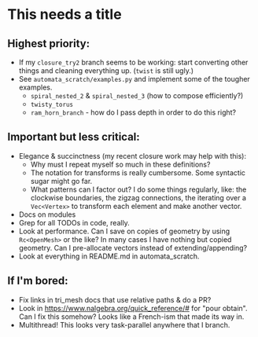 # This needs a title

## Highest priority:

- If my `closure_try2` branch seems to be working: start converting
  other things and cleaning everything up.  (`twist` is still ugly.)
- See `automata_scratch/examples.py` and implement some of the tougher
  examples.
  - `spiral_nested_2` & `spiral_nested_3` (how to compose
    efficiently?)
  - `twisty_torus`
  - `ram_horn_branch` - how do I pass depth in order to do this right?

## Important but less critical:

- Elegance & succinctness (my recent closure work may help with this):
  - Why must I repeat myself so much in these definitions?
  - The notation for transforms is really cumbersome.  Some syntactic
    sugar might go far.
  - What patterns can I factor out?  I do some things regularly, like:
    the clockwise boundaries, the zigzag connections, the iterating over
    a `Vec<Vertex>` to transform each element and make another vector.
- Docs on modules
- Grep for all TODOs in code, really.
- Look at performance.  Can I save on copies of geometry by using
  `Rc<OpenMesh>` or the like?  In many cases I have nothing but copied
  geometry.  Can I pre-allocate vectors instead of
  extending/appending?
- Look at everything in README.md in automata_scratch.

## If I'm bored:

- Fix links in tri_mesh docs that use relative paths & do a PR?
- Look in https://www.nalgebra.org/quick_reference/# for "pour
  obtain".  Can I fix this somehow?  Looks like a French-ism that made
  its way in.
- Multithread!  This looks very task-parallel anywhere that I branch.
